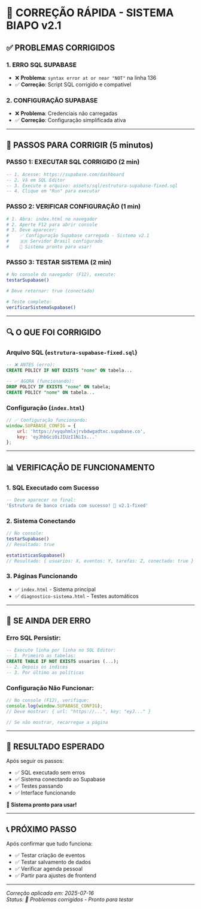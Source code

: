# 🚨 CORREÇÃO RÁPIDA - SISTEMA BIAPO v2.1

## ✅ **PROBLEMAS CORRIGIDOS**

### **1. ERRO SQL SUPABASE**
- ❌ **Problema**: `syntax error at or near "NOT"` na linha 136
- ✅ **Correção**: Script SQL corrigido e compatível

### **2. CONFIGURAÇÃO SUPABASE**
- ❌ **Problema**: Credenciais não carregadas
- ✅ **Correção**: Configuração simplificada ativa

---

## 🚀 **PASSOS PARA CORRIGIR (5 minutos)**

### **PASSO 1: EXECUTAR SQL CORRIGIDO (2 min)**
```sql
-- 1. Acesse: https://supabase.com/dashboard
-- 2. Vá em SQL Editor
-- 3. Execute o arquivo: assets/sql/estrutura-supabase-fixed.sql
-- 4. Clique em "Run" para executar
```

### **PASSO 2: VERIFICAR CONFIGURAÇÃO (1 min)**
```bash
# 1. Abra: index.html no navegador
# 2. Aperte F12 para abrir console
# 3. Deve aparecer:
#    ✅ Configuração Supabase carregada - Sistema v2.1
#    🇧🇷 Servidor Brasil configurado
#    🚀 Sistema pronto para usar!
```

### **PASSO 3: TESTAR SISTEMA (2 min)**
```bash
# No console do navegador (F12), execute:
testarSupabase()

# Deve retornar: true (conectado)

# Teste completo:
verificarSistemaSupabase()
```

---

## 🔍 **O QUE FOI CORRIGIDO**

### **Arquivo SQL (`estrutura-supabase-fixed.sql`)**
```sql
-- ❌ ANTES (erro):
CREATE POLICY IF NOT EXISTS "nome" ON tabela...

-- ✅ AGORA (funcionando):
DROP POLICY IF EXISTS "nome" ON tabela;
CREATE POLICY "nome" ON tabela...
```

### **Configuração (`index.html`)**
```javascript
// ✅ Configuração funcionando:
window.SUPABASE_CONFIG = {
    url: 'https://vyquhmlxjrvbdwgadtxc.supabase.co',
    key: 'eyJhbGciOiJIUzI1NiIs...'
};
```

---

## 📊 **VERIFICAÇÃO DE FUNCIONAMENTO**

### **1. SQL Executado com Sucesso**
```sql
-- Deve aparecer no final:
'Estrutura de banco criada com sucesso! 🎉 v2.1-fixed'
```

### **2. Sistema Conectando**
```javascript
// No console:
testarSupabase()
// Resultado: true

estatisticasSupabase()
// Resultado: { usuarios: X, eventos: Y, tarefas: Z, conectado: true }
```

### **3. Páginas Funcionando**
- ✅ `index.html` - Sistema principal
- ✅ `diagnostico-sistema.html` - Testes automáticos

---

## 🚨 **SE AINDA DER ERRO**

### **Erro SQL Persistir:**
```sql
-- Execute linha por linha no SQL Editor:
-- 1. Primeiro as tabelas:
CREATE TABLE IF NOT EXISTS usuarios (...);
-- 2. Depois os índices
-- 3. Por último as políticas
```

### **Configuração Não Funcionar:**
```javascript
// No console (F12), verifique:
console.log(window.SUPABASE_CONFIG);
// Deve mostrar: { url: "https://...", key: "eyJ..." }

// Se não mostrar, recarregue a página
```

---

## 🎯 **RESULTADO ESPERADO**

Após seguir os passos:
- ✅ SQL executado sem erros
- ✅ Sistema conectando ao Supabase
- ✅ Testes passando
- ✅ Interface funcionando

**🚀 Sistema pronto para usar!**

---

## 📞 **PRÓXIMO PASSO**

Após confirmar que tudo funciona:
- ✅ Testar criação de eventos
- ✅ Testar salvamento de dados  
- ✅ Verificar agenda pessoal
- ✅ Partir para ajustes de frontend

---

*Correção aplicada em: 2025-07-16*  
*Status: 🔧 Problemas corrigidos - Pronto para testar*